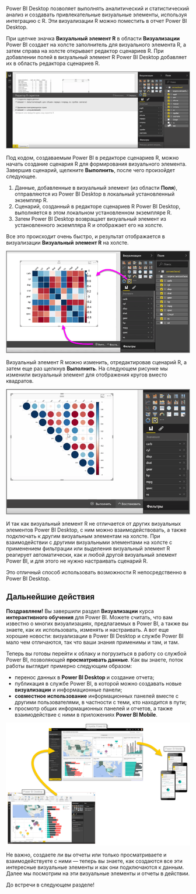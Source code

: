 Power BI Desktop позволяет выполнять аналитический и статистический анализ и создавать привлекательные визуальные элементы, используя интеграцию с R. Эти визуализации R можно поместить в отчет Power BI Desktop.

При щелчке значка **Визуальный элемент R** в области **Визуализации** Power BI создает на холсте заполнитель для визуального элемента R, а затем справа на холсте открывает редактор сценариев R. При добавлении полей в визуальный элемент R Power BI Desktop добавляет их в область редактора сценариев R.

![](media/3-11h-r-visual-integration/3-11h_1.png)

Под кодом, создаваемым Power BI в редакторе сценариев R, можно начать создание сценария R для формирования визуального элемента. Завершив сценарий, щелкните **Выполнить**, после чего произойдет следующее.

1. Данные, добавленные в визуальный элемент (из области **Поля**), отправляются из Power BI Desktop в локальный установленный экземпляр R.
2. Сценарий, созданный в редакторе сценариев R Power BI Desktop, выполняется в этом локальном установленном экземпляре R.
3. Затем Power BI Desktop возвращает визуальный элемент из установленного экземпляра R и отображает его на холсте.

Все это происходит очень быстро, и результат отображается в визуализации **Визуальный элемент R** на холсте.

![](media/3-11h-r-visual-integration/3-11h_2.png)

Визуальный элемент R можно изменить, отредактировав сценарий R, а затем еще раз щелкнув **Выполнить**. На следующем рисунке мы изменили визуальный элемент для отображения кругов вместо квадратов.

![](media/3-11h-r-visual-integration/3-11h_3.png)

И так как визуальный элемент R не отличается от других визуальных элементов Power BI Desktop, с ним можно взаимодействовать, а также подключать к другим визуальным элементам на холсте. При взаимодействии с другими визуальными элементами на холсте с применением фильтрации или выделения визуальный элемент R реагирует автоматически, как и любой другой визуальный элемент Power BI, и для этого не нужно настраивать сценарий R.

Это отличный способ использовать возможности R непосредственно в Power BI Desktop.

## <a name="next-steps"></a>Дальнейшие действия
**Поздравляем!** Вы завершили раздел **Визуализации** курса **интерактивного обучения** для Power BI. Можете считать, что вам известно о многих визуализациях, предлагаемых в Power BI, а также вы знаете, как их использовать, изменять и настраивать. А вот еще хорошие новости: визуализации в Power BI Desktop и службе Power BI мало чем отличаются, так что ваши знания применимы и там, и там.

Теперь вы готовы перейти к облаку и погрузиться в работу со службой Power BI, позволяющей **просматривать данные**. Как вы знаете, поток работы выглядит примерно следующим образом:

* перенос данных в **Power BI Desktop** и создание отчета;
* публикация в службе Power BI, в которой можно создавать новые **визуализации** и информационные панели;
* **совместное использование** информационных панелей вместе с другими пользователями, в частности с теми, кто находится в пути;
* просмотр общих информационных панелей и отчетов, а также взаимодействие с ними в приложениях **Power BI Mobile**.

![](media/3-11h-r-visual-integration/c0a1_1.png)

Не важно, создаете ли вы отчеты или только просматриваете и взаимодействуете с ними — теперь вы знаете, как создаются все эти интересные визуальные элементы и как они подключаются к данным. Далее мы посмотрим на эти визуальные элементы и отчеты в действии.

До встречи в следующем разделе!

